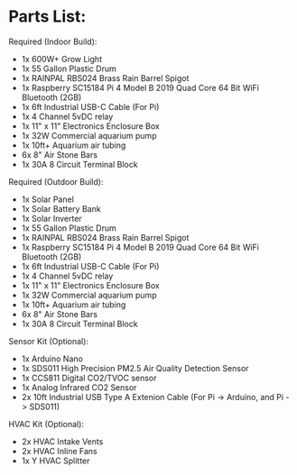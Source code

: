 # Parts List:

Required (Indoor Build):

* 1x 600W+ Grow Light
* 1x 55 Gallon Plastic Drum
* 1x RAINPAL RBS024 Brass Rain Barrel Spigot
* 1x Raspberry SC15184 Pi 4 Model B 2019 Quad Core 64 Bit WiFi Bluetooth (2GB)
* 1x 6ft Industrial USB-C Cable (For Pi)
* 1x 4 Channel 5vDC relay
* 1x 11" x 11" Electronics Enclosure Box
* 1x 32W Commercial aquarium pump
* 1x 10ft+ Aquarium air tubing
* 6x 8" Air Stone Bars
* 1x 30A 8 Circuit Terminal Block

Required (Outdoor Build):
* 1x Solar Panel
* 1x Solar Battery Bank
* 1x Solar Inverter 
* 1x 55 Gallon Plastic Drum
* 1x RAINPAL RBS024 Brass Rain Barrel Spigot
* 1x Raspberry SC15184 Pi 4 Model B 2019 Quad Core 64 Bit WiFi Bluetooth (2GB)
* 1x 6ft Industrial USB-C Cable (For Pi)
* 1x 4 Channel 5vDC relay
* 1x 11" x 11" Electronics Enclosure Box
* 1x 32W Commercial aquarium pump
* 1x 10ft+ Aquarium air tubing
* 6x 8" Air Stone Bars
* 1x 30A 8 Circuit Terminal Block
 
Sensor Kit (Optional):
* 1x Arduino Nano
* 1x SDS011 High Precision PM2.5 Air Quality Detection Sensor
* 1x CCS811 Digital CO2/TVOC sensor
* 1x Analog Infrared CO2 Sensor
* 2x 10ft Industrial USB Type A Extenion Cable (For Pi -> Arduino, and Pi -> SDS011)

HVAC Kit (Optional):
* 2x HVAC Intake Vents
* 2x HVAC Inline Fans
* 1x Y HVAC Splitter
